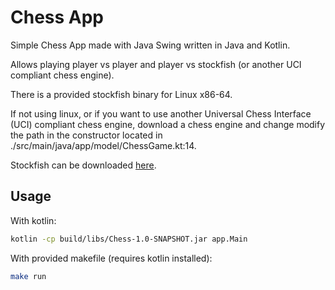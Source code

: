 # Chess App

Simple Chess App made with Java Swing written in Java and Kotlin.

Allows playing player vs player and player vs stockfish (or another UCI compliant chess engine).

There is a provided stockfish binary for Linux x86-64.

If not using linux, or if you want to use another Universal Chess Interface (UCI) compliant chess engine,
download a chess engine and change modify the path 
in the constructor located in ./src/main/java/app/model/ChessGame.kt:14.

Stockfish can be downloaded [here](https://stockfishchess.org/download/).


## Usage

With kotlin:

```sh
kotlin -cp build/libs/Chess-1.0-SNAPSHOT.jar app.Main
```

With provided makefile (requires kotlin installed):

```sh
make run
```

